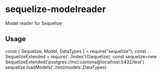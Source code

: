 # sequelize-modelreader
Model reader for Sequelize

## Usage
const { Sequelize, Model, DataTypes } = require("sequelize");
const SequelizeExtended = require('../index')(Sequelize);
const sequelize=new SequelizeExtended('postgres://mcl:cantona@localhost:5432/test')
sequelize.loadModels('./test/models',DataTypes)
